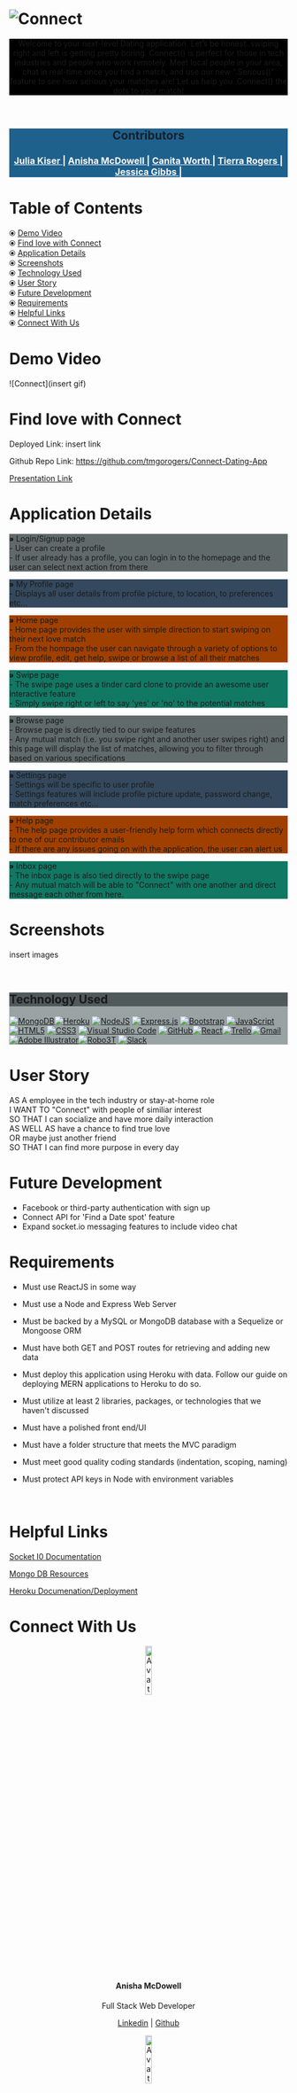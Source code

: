# ![Connect](client/public/connect-readme.png)
<p style="background-color:#000000; color:##FDFEFE" align="center">
Welcome to your next-level Dating application. Let’s be honest..swiping right and left is getting pretty boring. Connect() is perfect for those in tech industries and people who work remotely. Meet local people in your area, chat in real-time once you find a match, and use our new “.Serious()” feature to see how serious your matches are! Let us help you .Connect() the dots to your match!
</p>
<br>
<div align="center">
</div>
<div align="center" style="background-color:#1F618D">
<div>
<h2 style="color:#17202A" >
Contributors
</h2>
</div>
  <h3 style="color:#FBFCFC">
    <a href="https://github.com/JuliaKiser" style="color:#FBFCFC">
      Julia Kiser
    </a>
    <span style="color:#FBFCFC"> | </span>
    <a href="https://github.com/anishamcdowell" style="color:#FBFCFC">
      Anisha McDowell
    </a>
    <span style="color:#FBFCFC"> | </span>
    <a href="https://github.com/cworth26" style="color:#FBFCFC">
      Canita Worth
    </a>
    <span style="color:#FBFCFC"> | </span>
    <a href="https://github.com/tmgorogers" style="color:#FBFCFC">
      Tierra Rogers
    </a>
    <span style="color:#FBFCFC"> | </span>
    <a href="https://github.com/Jess20005"style="color:#FBFCFC">
      Jessica Gibbs
    </a>
    <span> | </span>
  </h3>
</div>

## <h1>Table of Contents</h1>

⦿ [Demo Video](##Demo-Video) <br>
⦿ [Find love with Connect](##Find-love-with-Connect)<br>
⦿ [Application Details](##Application-Details)<br>
⦿ [Screenshots](##Screenshots) <br>
⦿ [Technology Used](##Technology-Used)<br>
⦿ [User Story](##User-Story)<br>
⦿ [Future Development](##Future-Development)<br>
⦿ [Requirements](##Requirements)<br>
⦿ [Helpful Links](##Helpful-Links)<br>
⦿ [Connect With Us](##Connect-With-Us)<br>


## <h1>Demo Video</h1>

![Connect](insert gif)

## <h1>Find love with Connect</h1>

Deployed Link: insert link

Github Repo Link: https://github.com/tmgorogers/Connect-Dating-App

[Presentation Link](https://docs.google.com/presentation/d/1LdvnZHXxQFA41w8i6r_UBUJEDOKSJuQGuohEcisI49w/edit?usp=sharing)

## <h1>Application Details</h1>

<p style="background-color:#616A6B">
⁍ Login/Signup page<br>
<indent> - User can create a profile<br>
  - If user already has a profile, you can login in to the homepage and the user can select next action from there
</p>
<p style="background-color:#34495E">
⁍ My Profile page<br>
  - Displays all user details from profile picture, to location, to preferences etc...<br>
</p>
<p style="background-color:#A04000">
⁍ Home page<br>
  - Home page provides the user with simple direction to start swiping on their next love match<br>
  - From the hompage the user can navigate through a variety of options to view profile, edit, get help, swipe or browse a list of all their matches
</p>
<p style="background-color:#117864">
⁍ Swipe page<br>
  - The swipe page uses a tinder card clone to provide an awesome user interactive feature<br>
  - Simply swipe right or left to say 'yes' or 'no' to the potential matches
</p>
<p style="background-color:#616A6B">
⁍ Browse page<br>
  - Browse page is directly tied to our swipe features<br>
  - Any mutual match (i.e. you swipe right and another user swipes right) and this page will display the list of matches, allowing you to filter through based on various specifications
</p>
<p style="background-color:#34495E">
⁍ Settings page<br>
  - Settings will be specific to user profile<br>
  - Settings features will include profile picture update, password change, match preferences etc...
</p>
<p style="background-color:#A04000">
⁍ Help page<br>
  - The help page provides a user-friendly help form which connects directly to one of our contributor emails<br>
  - If there are any issues going on with the application, the user can alert us
</p>
<p style="background-color:#117864">
⁍ Inbox page<br>
  - The inbox page is also tied directly to the swipe page<br>
  - Any mutual match will be able to "Connect" with one another and direct message each other from here.
</p>

## <h1>Screenshots</h1>

insert images

<br>
<section style="background-color: #99A3A4" >

## <h1 style="background-color: #515A5A"> Technology Used </h1>

<!-- <section style="background-color: #99A3A4"> -->

[<img alt="MongoDB" src ="https://img.shields.io/badge/MongoDB-%234ea94b.svg?style=for-the-badge&logo=mongodb&logoColor=white"/>](https://www.mongodb.com/)[<img alt="Heroku" src="https://img.shields.io/badge/heroku-%23430098.svg?&style=for-the-badge&logo=heroku&logoColor=white"/>](https://www.heroku.com/) [<img alt="NodeJS" src="https://img.shields.io/badge/node.js-%2343853D.svg?&style=for-the-badge&logo=node.js&logoColor=white"/>](https://nodejs.org/en/) [<img alt="Express.js" src="https://img.shields.io/badge/express.js-%23404d59.svg?&style=for-the-badge"/>](https://expressjs.com/) [<img alt="Bootstrap" src="https://img.shields.io/badge/bootstrap-%23563D7C.svg?&style=for-the-badge&logo=bootstrap&logoColor=white"/>](https://getbootstrap.com/) [<img alt="JavaScript" src="https://img.shields.io/badge/javascript-%23323330.svg?&style=for-the-badge&logo=javascript&logoColor=%23F7DF1E"/>](https://www.javascript.com/) [<img alt="HTML5" src="https://img.shields.io/badge/html5-%23E34F26.svg?&style=for-the-badge&logo=html5&logoColor=white"/>](https://developer.mozilla.org/en-US/docs/Web/Guide/HTML/HTML5) [<img alt="CSS3" src="https://img.shields.io/badge/css3-%231572B6.svg?&style=for-the-badge&logo=css3&logoColor=white"/>](https://www.w3schools.com/css/) [<img alt="Visual Studio Code" src="https://img.shields.io/badge/VisualStudioCode-0078d7.svg?&style=for-the-badge&logo=visual-studio-code&logoColor=white"/>](https://code.visualstudio.com/) [<img alt="GitHub" src="https://img.shields.io/badge/github-%23121011.svg?&style=for-the-badge&logo=github&logoColor=white"/>](https://github.com/)[<img alt="React" src="https://img.shields.io/badge/react-%2320232a.svg?style=for-the-badge&logo=react&logoColor=%2361DAFB"/>](https://reactjs.org/)[<img alt="Trello" src="https://img.shields.io/badge/Trello-%23026AA7.svg?style=for-the-badge&logo=Trello&logoColor=white"/>](https://www.trello.com)[<img alt="Gmail" src="https://img.shields.io/badge/Gmail-D14836?style=for-the-badge&logo=gmail&logoColor=white" />](https://www.gmail.com)[<img alt="Adobe Illustrator" src="https://img.shields.io/badge/adobeillustrator-%23FF9A00.svg?style=for-the-badge&logo=adobeillustrator&logoColor=white"/>](https://www.adobe.com/products/illustrator.html)[<img alt="Robo3T" src="https://img.shields.io/badge/Robo3T-%23430098.svg?&style=for-the-badge&logo=Robo3T&logoColor=green"/>](https://robomongo.org/) [<img alt="Slack" src="https://img.shields.io/badge/Slack-4A154B?style=for-the-badge&logo=slack&logoColor=white" />](https://slack.com/)
</section>




## <h1>User Story</h1>

AS A employee in the tech industry or stay-at-home role<br>
I WANT TO "Connect" with people of similiar interest<br>
SO THAT I can socialize and have more daily interaction<br>
AS WELL AS have a chance to find true love<br>
OR maybe just another friend<br>
SO THAT I can find more purpose in every day


## <h1>Future Development</h1>

* Facebook or third-party authentication with sign up
* Connect API for 'Find a Date spot' feature 
* Expand socket.io messaging features to include video chat

## <h1>Requirements</h1>

- Must use ReactJS in some way
- Must use a Node and Express Web Server
- Must be backed by a MySQL or MongoDB database with a Sequelize or Mongoose ORM
- Must have both GET and POST routes for retrieving and adding new data
- Must deploy this application using Heroku with data. Follow our guide on deploying MERN applications to Heroku to do so.
- Must utilize at least 2 libraries, packages, or technologies that we haven't discussed
- Must have a polished front end/UI
- Must have a folder structure that meets the MVC paradigm
- Must meet good quality coding standards (indentation, scoping, naming)
- Must protect API keys in Node with environment variables

  ​

## <h1>Helpful Links</h1>

[Socket I0 Documentation](https://socket.io/)

[Mongo DB Resources](https://www.mongodb.com/)

[Heroku Documenation/Deployment](https://devcenter.heroku.com/categories/reference)

## <h1>Connect With Us </h1>
<div align="center">
  <img src="https://avatars.githubusercontent.com/u/74503526?v=4" alt="Avatar" style="width:15%">
  <div class="container">
    <h4><b>Anisha McDowell</b></h4>
    <p>Full Stack Web Developer</p>
    <p><a href="https://www.linkedin.com/in/anishamcdowell/"> Linkedin</a>
    <span> | </span>
    <a href="https://github.com/anishamcdowell">Github</a>
    </p>

<img src="https://avatars.githubusercontent.com/u/73495184?v=4" alt="Avatar" style="width:15%">
  <div class="container">
    <h4><b>Julia Kiser</b></h4>
    <p>Full Stack Web Developer</p>
     <p><a href="https://www.linkedin.com/in/juliakiser/"> Linkedin</a>
    <span> | </span>
    <a href="https://github.com/JuliaKiser">Github</a>
    </p>


<img src="https://avatars.githubusercontent.com/u/75145729?v=4" alt="Avatar" style="width:15%">
  <div class="container">
   <h4><b>Canita Worth</b></h4>
    <p>Full Stack Web Developer</p>
     <p>
     <a href="https://www.linkedin.com/in/canita-j-worth-ba4983177/"> Linkedin</a>
    <span> | </span>
    <a href="https://github.com/cworth26">Github</a>
    </p>


<img src="https://avatars.githubusercontent.com/u/77215158?v=4" alt="Avatar" style="width:15%">
  <div class="container">
   <h4><b>Jessica Gibbs</b></h4>
     <p><a href="https://www.linkedin.com/in/jessica-gibbs-395b78203/"> Linkedin</a>
    <span> | </span>
    <a href="https://github.com/Jess20005">Github</a>
    </p>


<img src="https://avatars.githubusercontent.com/u/76822125?v=4" alt="Avatar" style="width:15%">
  <div class="container">
   <h4><b>Tierra Rogers</b></h4>
    <p>Full Stack Web Developer</p>
    <p><a href="https://www.linkedin.com/in/tierra-r-46a978101/"> Linkedin</a>
    <span> | </span>
    <a href="https://github.com/tmgorogers">Github</a>
    </p>

</div>
</div>

---

---

[Back to Top](##Table-of-Contents)